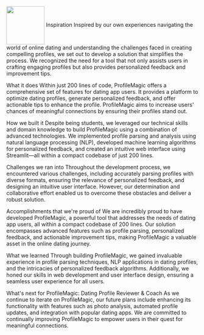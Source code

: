 <img src='images/logo.png' width=100 align=center>
Inspiration
Inspired by our own experiences navigating the world of online dating and understanding the challenges faced in creating compelling profiles, we set out to develop a solution that simplifies the process. We recognized the need for a tool that not only assists users in crafting engaging profiles but also provides personalized feedback and improvement tips.

What it does
Within just 200 lines of code, ProfileMagic offers a comprehensive set of features for dating app users. It provides a platform to optimize dating profiles, generate personalized feedback, and offer actionable tips to enhance the profile. ProfileMagic aims to increase users' chances of meaningful connections by ensuring their profiles stand out.

How we built it
Despite being students, we leveraged our technical skills and domain knowledge to build ProfileMagic using a combination of advanced technologies. We implemented profile parsing and analysis using natural language processing (NLP), developed machine learning algorithms for personalized feedback, and created an intuitive web interface using Streamlit—all within a compact codebase of just 200 lines.

Challenges we ran into
Throughout the development process, we encountered various challenges, including accurately parsing profiles with diverse formats, ensuring the relevance of personalized feedback, and designing an intuitive user interface. However, our determination and collaborative effort enabled us to overcome these obstacles and deliver a robust solution.

Accomplishments that we're proud of
We are incredibly proud to have developed ProfileMagic, a powerful tool that addresses the needs of dating app users, all within a compact codebase of 200 lines. Our solution encompasses advanced features such as profile parsing, personalized feedback, and actionable improvement tips, making ProfileMagic a valuable asset in the online dating journey.

What we learned
Through building ProfileMagic, we gained invaluable experience in profile parsing techniques, NLP applications in dating profiles, and the intricacies of personalized feedback algorithms. Additionally, we honed our skills in web development and user interface design, ensuring a seamless user experience for all users.

What's next for ProfileMagic: Dating Profile Reviewer & Coach
As we continue to iterate on ProfileMagic, our future plans include enhancing its functionality with features such as photo analysis, automated profile updates, and integration with popular dating apps. We are committed to continually improving ProfileMagic to empower users in their quest for meaningful connections.